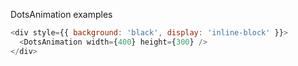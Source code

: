 DotsAnimation examples

```js
<div style={{ background: 'black', display: 'inline-block' }}>
  <DotsAnimation width={400} height={300} />
</div>
```
